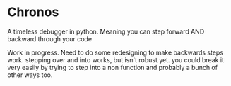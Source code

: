 # Chronos

A timeless debugger in python. Meaning you can step forward AND backward through your code

Work in progress. Need to do some redesigning to make backwards steps work. stepping over and into works, but isn't robust yet. you could break it very easily by trying to step into a non function and probably a bunch of other ways too.
